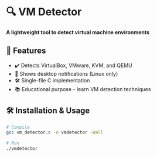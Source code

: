 # 🔍 VM Detector

**A lightweight tool to detect virtual machine environments**

## 🚀 Features
- ✔️ Detects VirtualBox, VMware, KVM, and QEMU
- 🔔 Shows desktop notifications (Linux only)
- 🛠️ Single-file C implementation
- 📚 Educational purpose - learn VM detection techniques

## 🛠️ Installation & Usage
```bash
# Compile
gcc vm_detector.c -o vmdetector -Wall

# Run
./vmdetector
